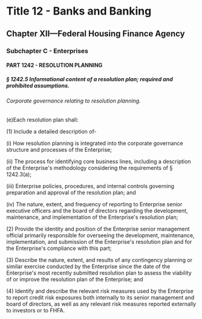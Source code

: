 
# Title 12 - Banks and Banking
## Chapter XII—Federal Housing Finance Agency
### Subchapter C - Enterprises
#### PART 1242 - RESOLUTION PLANNING
##### § 1242.5 Informational content of a resolution plan; required and prohibited assumptions.
###### Corporate governance relating to resolution planning.

(e)Each resolution plan shall:

(1) Include a detailed description of-

(i) How resolution planning is integrated into the corporate governance structure and processes of the Enterprise;

(ii) The process for identifying core business lines, including a description of the Enterprise's methodology considering the requirements of § 1242.3(a);

(iii) Enterprise policies, procedures, and internal controls governing preparation and approval of the resolution plan; and

(iv) The nature, extent, and frequency of reporting to Enterprise senior executive officers and the board of directors regarding the development, maintenance, and implementation of the Enterprise's resolution plan;

(2) Provide the identity and position of the Enterprise senior management official primarily responsible for overseeing the development, maintenance, implementation, and submission of the Enterprise's resolution plan and for the Enterprise's compliance with this part;

(3) Describe the nature, extent, and results of any contingency planning or similar exercise conducted by the Enterprise since the date of the Enterprise's most recently submitted resolution plan to assess the viability of or improve the resolution plan of the Enterprise; and

(4) Identify and describe the relevant risk measures used by the Enterprise to report credit risk exposures both internally to its senior management and board of directors, as well as any relevant risk measures reported externally to investors or to FHFA.
